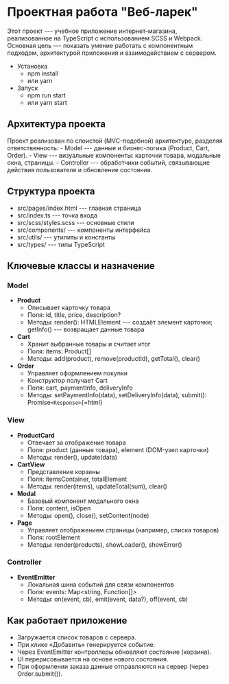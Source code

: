 # Проектная работа "Веб-ларек"

Этот проект --- учебное приложение интернет-магазина, реализованное на
TypeScript с использованием SCSS и Webpack. Основная цель --- показать
умение работать с компонентным подходом, архитектурой приложения и
взаимодействием с сервером.

-   Установка
    -   npm install
    -   или yarn
-   Запуск
    -   npm run start
    -   или yarn start

## Архитектура проекта

Проект реализован по слоистой (MVC-подобной) архитектуре, разделяя
ответственность: - Model --- данные и бизнес-логика (Product, Cart,
Order). - View --- визуальные компоненты: карточки товара, модальные
окна, страницы. - Controller --- обработчики событий, связывающие
действия пользователя и обновление состояния.

## Структура проекта

-   src/pages/index.html --- главная страница
-   src/index.ts --- точка входа
-   src/scss/styles.scss --- основные стили
-   src/components/ --- компоненты интерфейса
-   src/utils/ --- утилиты и константы
-   src/types/ --- типы TypeScript

## Ключевые классы и назначение

### Model

-   **Product**
    -   Описывает карточку товара
    -   Поля: id, title, price, description?
    -   Методы: render(): HTMLElement --- создаёт элемент карточки;
        getInfo() --- возвращает данные товара
-   **Cart**
    -   Хранит выбранные товары и считает итог
    -   Поля: items: Product\[\]
    -   Методы: add(product), remove(productId), getTotal(), clear()
-   **Order**
    -   Управляет оформлением покупки
    -   Конструктор получает Cart
    -   Поля: cart, paymentInfo, deliveryInfo
    -   Методы: setPaymentInfo(data), setDeliveryInfo(data), submit():
        Promise`<Response>`{=html}

### View

-   **ProductCard**
    -   Отвечает за отображение товара
    -   Поля: product (данные товара), element (DOM-узел карточки)
    -   Методы: render(), update(data)
-   **CartView**
    -   Представление корзины
    -   Поля: itemsContainer, totalElement
    -   Методы: render(items), updateTotal(sum), clear()
-   **Modal**
    -   Базовый компонент модального окна
    -   Поля: content, isOpen
    -   Методы: open(), close(), setContent(node)
-   **Page**
    -   Управляет отображением страницы (например, списка товаров)
    -   Поля: rootElement
    -   Методы: render(products), showLoader(), showError()

### Controller

-   **EventEmitter**
    -   Локальная шина событий для связи компонентов
    -   Поля: events: Map\<string, Function\[\]\>
    -   Методы: on(event, cb), emit(event, data?), off(event, cb)

## Как работает приложение

-   Загружается список товаров с сервера.
-   При клике «Добавить» генерируется событие.
-   Через EventEmitter контроллеры обновляют состояние (корзина).
-   UI перерисовывается на основе нового состояния.
-   При оформлении заказа данные отправляются на сервер (через
    Order.submit()).

